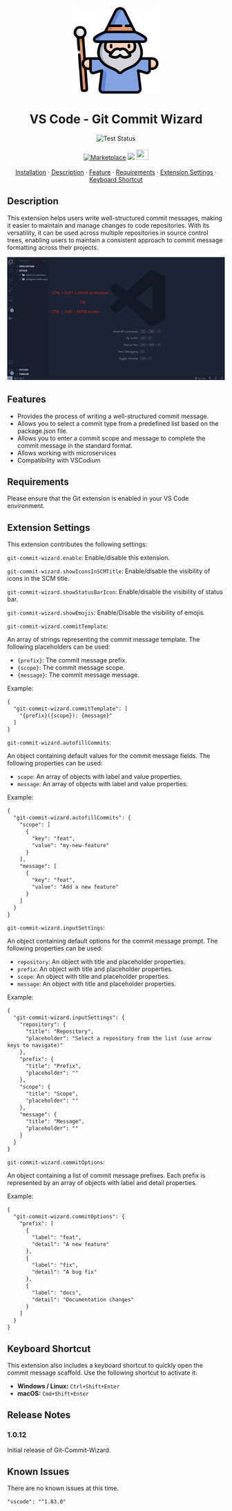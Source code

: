   <div align="center">
    <img src="./assets/image/wizard-icon.png"alt="wizard icon" width="200px" height="200px"/> 
  </div>
  
  <h1 align="center"> VS Code - Git Commit Wizard</h1>
  
 <div align="center">
  <img alt="Test Status" height="25px" src="https://github.com/andrii-bohdan/vscode-git-commit-wizard/actions/workflows/test.yml/badge.svg?branch=pre-dev">
</div>
<br/>
  
  <div align="center">
     <a href="https://marketplace.visualstudio.com/items?itemName=andrii-bohdan.git-commit-wizard" alt="Marketplace"><img src="https://img.shields.io/badge/VSCode-0078D4?style=for-the-badge&logo=visual%20studio%20code&logoColor=white" alt="Marketplace"></a>
     <a href="https://open-vsx.org/extension/andrii-bohdan/git-commit-wizard" alt="Open Eclipse"><img src="https://img.shields.io/badge/Eclipse-2C2255?style=for-the-badge&logo=eclipse&logoColor=white" ></a>
     <a href="https://open-vsx.org/extension/andrii-bohdan/git-commit-wizard" alt="Open VSX"><img src="https://vscodium.com/img/code.png" width="28" height="24"></a>
  </div>
  
  <br/>
  <div align="center">
    <a href="https://marketplace.visualstudio.com/items?itemName=andrii-bohdan.git-commit-wizard">Installation</a> ·
    <a href="https://github.com/andrii-bohdan/vscode-git-commit-wizard#description">Description</a> ·
    <a href="https://github.com/andrii-bohdan/vscode-git-commit-wizard#features">Feature</a> ·
    <a href="https://github.com/andrii-bohdan/vscode-git-commit-wizard#requirements">Requirements</a> ·
    <a href="https://github.com/andrii-bohdan/vscode-git-commit-wizard#extension-settings">Extension Settings</a> ·
    <a href="https://github.com/andrii-bohdan/vscode-git-commit-wizard#keyboard-shortcut"> Keyboard Shortcut</a>    
  </div>
  
 
   
  
<h2>Description</h2>

This extension helps users write well-structured commit messages, making it easier to maintain and manage changes to code repositories. With its versatility, it can be used across multiple repositories in source control trees, enabling users to maintain a consistent approach to commit message formatting across their projects.

<img src="./assets/demo.gif" alt="Git Commit Wizard"/>

<h2>Features</h2>

- Provides the process of writing a well-structured commit message.
- Allows you to select a commit type from a predefined list based on the package.json file.
- Allows you to enter a commit scope and message to complete the commit message in the standard format.
- Allows working with microservices
- Compatibility with VSCodium

<h2> Requirements</h2>

Please ensure that the Git extension is enabled in your VS Code environment.

<h2> Extension Settings</h2>

This extension contributes the following settings:

`git-commit-wizard.enable`: Enable/disable this extension.

`git-commit-wizard.showIconsInSCMTitle`: Enable/disable the visibility of icons in the SCM title.

`git-commit-wizard.showStatusBarIcon`: Enable/disable the visibility of status bar.

`git-commit-wizard.showEmojis`: Enable/Disable the visibility of emojis.

`git-commit-wizard.commitTemplate`:

An array of strings representing the commit message template. The following placeholders can be used:

- `{prefix}`: The commit message prefix.
- `{scope}`: The commit message scope.
- `{message}`: The commit message message.

Example:

```
{
  "git-commit-wizard.commitTemplate": [
    "{prefix}({scope}): {message}"
  ]
}

```

`git-commit-wizard.autofillCommits`:

An object containing default values for the commit message fields. The following properties can be used:

- `scope`: An array of objects with label and value properties.
- `message`: An array of objects with label and value properties.

Example:

```
{
  "git-commit-wizard.autofillCommits": {
    "scope": [
      {
        "key": "feat",
        "value": "my-new-feature"
      }
    ],
    "message": [
      {
        "key": "feat",
        "value": "Add a new feature"
      }
    ]
  }
}

```

`git-commit-wizard.inputSettings`:

An object containing default options for the commit message prompt. The following properties can be used:

- `repository`: An object with title and placeholder properties.
- `prefix`: An object with title and placeholder properties.
- `scope`: An object with title and placeholder properties.
- `message`: An object with title and placeholder properties.

Example:

```
{
  "git-commit-wizard.inputSettings": {
    "repository": {
      "title": "Repository",
      "placeholder": "Select a repository from the list (use arrow keys to navigate)"
    },
    "prefix": {
      "title": "Prefix",
      "placeholder": ""
    },
    "scope": {
      "title": "Scope",
      "placeholder": ""
    },
    "message": {
      "title": "Message",
      "placeholder": ""
    }
  }
}

```

`git-commit-wizard.commitOptions`:

An object containing a list of commit message prefixes. Each prefix is represented by an array of objects with label and detail properties.

Example:

```
{
  "git-commit-wizard.commitOptions": {
    "prefix": [
      {
        "label": "feat",
        "detail": "A new feature"
      },
      {
        "label": "fix",
        "detail": "A bug fix"
      },
      {
        "label": "docs",
        "detail": "Documentation changes"
      }
    ]
  }
}

```

<h2> Keyboard Shortcut </h2>

This extension also includes a keyboard shortcut to quickly open the commit message scaffold. Use the following shortcut to activate it:

- **Windows / Linux:** `Ctrl+Shift+Enter`
- **macOS:** `Cmd+Shift+Enter`

<h2> Release Notes </h2>

### 1.0.12

Initial release of Git-Commit-Wizard.

<h2> Known Issues </h2>

There are no known issues at this time.

    "vscode": "^1.83.0"
